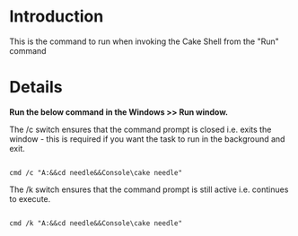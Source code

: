 # Introduction #

This is the command to run when invoking the Cake Shell from the "Run" command


# Details #

**Run the below command in the Windows >> Run window.**

The /c switch ensures that the command prompt is closed i.e. exits the window - this is required if you want the task to run in the background and exit.

```

cmd /c "A:&&cd needle&&Console\cake needle" 

```

The /k switch ensures that the command prompt is still active i.e. continues to execute.

```

cmd /k "A:&&cd needle&&Console\cake needle" 

```